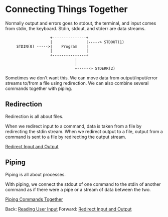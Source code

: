 # Connecting Things Together

Normally output and errors goes to stdout, the terminal, and input comes from stdin, the keyboard. Stdin, stdout, and stderr are data streams.


```
                    +---------------+ 
                    |               |-----> STDOUT(1)
     STDIN(0) ----->|    Program    |
                    |               |
                    +---------------+ 
                               |
                               |
                               +------> STDERR(2)
```

Sometimes we don't want this. We can move data from output/input/error streams to/from a file using redirection. We can also combine several commands together with piping.

## Redirection

Redirection is all about files.

When we redirect input to a command, data is taken from a file by redirecting the stdin stream. When we redirect output to a file, output from a command is sent to a file by redirecting the output stream.

[Redirect Input and Output](10a_redirection.md)

## Piping

Piping is all about processes.

With piping, we connect the stdout of one command to the stdin of another command as if there were a pipe or a stream of data between the two.

[Piping Commands Together](10b_piping.md)


Back: [Reading User Input](08_read_user_input.md)
Forward: [Redirect Input and Output](10a_redirection.md)
